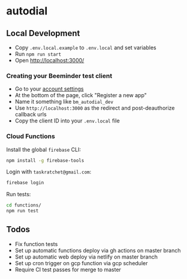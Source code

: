 # autodial

## Local Development

- Copy `.env.local.example` to `.env.local` and set variables
- Run `npm run start`
- Open <http://localhost:3000/>

### Creating your Beeminder test client

- Go to your [account settings](https://www.beeminder.com/settings/account)
- At the bottom of the page, click "Register a new app"
- Name it something like `bm_autodial_dev`
- Use `http://localhost:3000` as the redirect and post-deauthorize callback urls
- Copy the client ID into your `.env.local` file

### Cloud Functions

Install the global `firebase` CLI:

```bash
npm install -g firebase-tools
```

Login with `taskratchet@gmail.com`:

```bash
firebase login
```

Run tests:

```bash
cd functions/
npm run test
```

## Todos

- Fix function tests
- Set up automatic functions deploy via gh actions on master branch
- Set up automatic web deploy via netlify on master branch
- Set up cron trigger on gcp function via gcp scheduler
- Require CI test passes for merge to master

